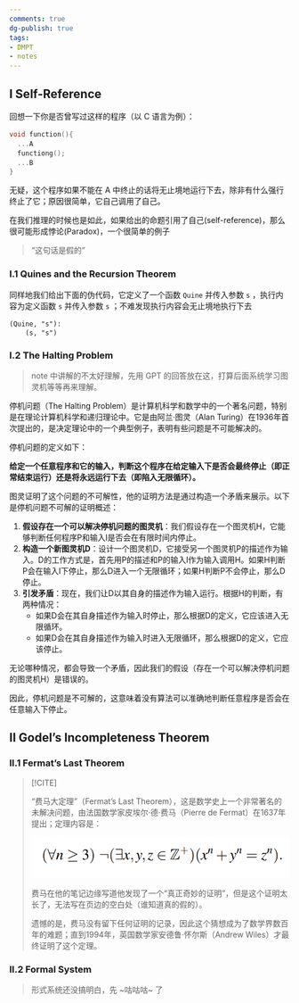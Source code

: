 ```yaml
---
comments: true
dg-publish: true
tags:
- DMPT
- notes
---
```


## I Self-Reference

回想一下你是否曾写过这样的程序（以 C 语言为例）：

```c
void function(){
  ...A
  functiong();
  ...B
}
```

无疑，这个程序如果不能在 A 中终止的话将无止境地运行下去，除非有什么强行终止了它；原因很简单，它自己调用了自己。

在我们推理的时候也是如此，如果给出的命题引用了自己(self-reference)，那么很可能形成悖论(Paradox)，一个很简单的例子

> “这句话是假的”

### I.1 Quines and the Recursion Theorem

同样地我们给出下面的伪代码，它定义了一个函数 `Quine` 并传入参数 `s` ，执行内容为定义函数 `s` 并传入参数 `s` ；不难发现执行内容会无止境地执行下去

```pseudocode
(Quine, "s"):
    (s, "s")
```

### I.2 The Halting Problem

> note 中讲解的不太好理解，先用 GPT 的回答放在这，打算后面系统学习图灵机等等再来理解。

停机问题（The Halting Problem）是计算机科学和数学中的一个著名问题，特别是在理论计算机科学和递归理论中。它是由阿兰·图灵（Alan Turing）在1936年首次提出的，是决定理论中的一个典型例子，表明有些问题是不可能解决的。

停机问题的定义如下：

**给定一个任意程序和它的输入，判断这个程序在给定输入下是否会最终停止（即正常结束运行）还是将永远运行下去（即陷入无限循环）。**

图灵证明了这个问题的不可解性，他的证明方法是通过构造一个矛盾来展示。以下是停机问题不可解的证明概述：

1. **假设存在一个可以解决停机问题的图灵机**：我们假设存在一个图灵机H，它能够判断任何程序P和输入I是否会在有限时间内停止。
2. **构造一个新图灵机D**：设计一个图灵机D，它接受另一个图灵机P的描述作为输入。D的工作方式是，首先用P的描述和P的输入I作为输入调用H。如果H判断P会在输入I下停止，那么D进入一个无限循环；如果H判断P不会停止，那么D停止。
3. **引发矛盾**：现在，我们让D以其自身的描述作为输入运行。根据H的判断，有两种情况：
    - 如果D会在其自身描述作为输入时停止，那么根据D的定义，它应该进入无限循环。
    - 如果D会在其自身描述作为输入时进入无限循环，那么根据D的定义，它应该停止。

无论哪种情况，都会导致一个矛盾，因此我们的假设（存在一个可以解决停机问题的图灵机H）是错误的。

因此，停机问题是不可解的，这意味着没有算法可以准确地判断任意程序是否会在任意输入下停止。

## II Godel’s Incompleteness Theorem

### II.1 Fermat’s Last Theorem

> [!CITE]
>
> “费马大定理”（Fermat’s Last Theorem），这是数学史上一个非常著名的未解决问题，由法国数学家皮埃尔·德·费马（Pierre de Fermat）在1637年提出；定理内容是：
> 
> ![](attachments/12-Self-Reference-and-Computability.png)
> 
> 费马在他的笔记边缘写道他发现了一个“真正奇妙的证明”，但是这个证明太长了，无法写在页边的空白处（谁知道真的假的）。
> 
> 遗憾的是，费马没有留下任何证明的记录，因此这个猜想成为了数学界数百年的难题；直到1994年，英国数学家安德鲁·怀尔斯（Andrew Wiles）才最终证明了这个定理。

### II.2 Formal System

> 形式系统还没搞明白，先 ~咕咕咕~ 了

